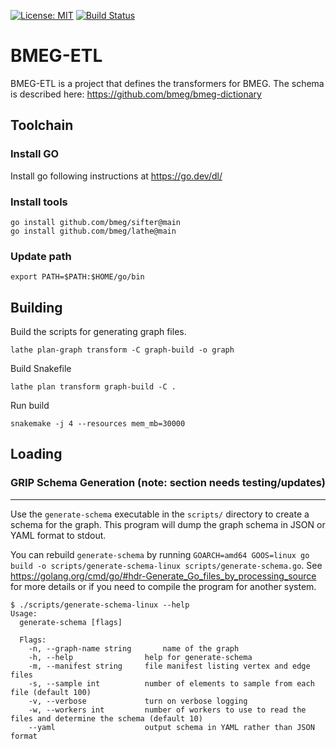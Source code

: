 [![License: MIT](https://img.shields.io/badge/License-MIT-yellow.svg)](https://opensource.org/licenses/MIT)
[![Build Status](https://travis-ci.org/bmeg/bmeg-etl.svg?branch=master)](https://travis-ci.org/bmeg/bmeg-etl)

BMEG-ETL
========

BMEG-ETL is a project that defines the transformers for BMEG. The schema is described here: https://github.com/bmeg/bmeg-dictionary


## Toolchain

### Install GO
Install go following instructions at https://go.dev/dl/

### Install tools
```
go install github.com/bmeg/sifter@main
go install github.com/bmeg/lathe@main
```

### Update path

```
export PATH=$PATH:$HOME/go/bin
```

## Building

Build the scripts for generating graph files.
```
lathe plan-graph transform -C graph-build -o graph
```

Build Snakefile
```
lathe plan transform graph-build -C .
```

Run build
```
snakemake -j 4 --resources mem_mb=30000
```

## Loading

### GRIP Schema Generation (note: section needs testing/updates)
------
Use the `generate-schema` executable in the `scripts/` directory to create a schema for the graph. 
This program will dump the graph schema in JSON or YAML format to stdout.

You can rebuild `generate-schema` by running `GOARCH=amd64 GOOS=linux go build -o scripts/generate-schema-linux scripts/generate-schema.go`. 
See https://golang.org/cmd/go/#hdr-Generate_Go_files_by_processing_source for more details or if you need to compile the 
program for another system.

```
$ ./scripts/generate-schema-linux --help
Usage:
  generate-schema [flags]

  Flags:
    -n, --graph-name string       name of the graph
    -h, --help                help for generate-schema
    -m, --manifest string     file manifest listing vertex and edge files
    -s, --sample int          number of elements to sample from each file (default 100)
    -v, --verbose             turn on verbose logging
    -w, --workers int         number of workers to use to read the files and determine the schema (default 10)
    --yaml                    output schema in YAML rather than JSON format
```
